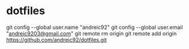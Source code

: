 # dotfiles
git config --global user.name "andreic92"
git config --global user.email "andreic9203@gmail.com"
git remote rm origin
git remote add origin  https://github.com/andreic92/dotfiles.git
